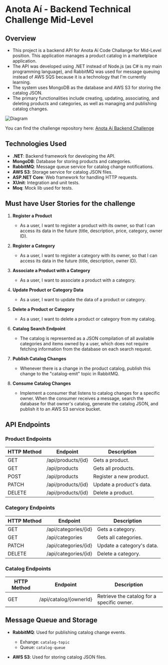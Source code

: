 # Anota Aí - Backend Technical Challenge Mid-Level 

## Overview

- This project is a backend API for Anota Aí Code Challange for Mid-Level position. This application manages a product catalog in a marketplace application. 
- The API was developed using .NET instead of Node.js (as C# is my main programming language), and RabbitMQ was used for message queuing instead of AWS SQS because it is a technology that I'm currently learning. 
- The system uses MongoDB as the database and AWS S3 for storing the catalog JSON. 
- The primary functionalities include creating, updating, associating, and deleting products and categories, as well as managing and publishing catalog changes.
  
![Diagram](https://github.com/githubanotaai/new-test-backend-nodejs/assets/52219768/504ba448-f128-41db-ae86-18dc19c0dc9d)

You can find the challenge repository here: [Anota Aí Backend Challenge](https://github.com/githubanotaai/new-test-backend-nodejs)

## Technologies Used

- **.NET**: Backend framework for developing the API.
- **MongoDB**: Database for storing products and categories.
- **RabbitMQ**: Message queue service for catalog change notifications.
- **AWS S3**: Storage service for catalog JSON files.
- **ASP.NET Core**: Web framework for handling HTTP requests.
- **XUnit**: Integration and unit tests.
- **Moq**: Mock lib used for tests.

## Must have User Stories for the challenge 

1. **Register a Product**
   - As a user, I want to register a product with its owner, so that I can access its data in the future (title, description, price, category, owner ID).

2. **Register a Category**
   - As a user, I want to register a category with its owner, so that I can access its data in the future (title, description, owner ID).

3. **Associate a Product with a Category**
   - As a user, I want to associate a product with a category.

4. **Update Product or Category Data**
   - As a user, I want to update the data of a product or category.

5. **Delete a Product or Category**
   - As a user, I want to delete a product or category from my catalog.

6. **Catalog Search Endpoint**
   - The catalog is represented as a JSON compilation of all available categories and items owned by a user, which does not require fetching information from the database on each search request.

7. **Publish Catalog Changes**
   - Whenever there is a change in the product catalog, publish this change to the "catalog-emit" topic in RabbitMQ.

8. **Consume Catalog Changes**
   - Implement a consumer that listens to catalog changes for a specific owner. When the consumer receives a message, search the database for that owner's catalog, generate the catalog JSON, and publish it to an AWS S3 service bucket.

## API Endpoints

### Product Endpoints

| HTTP Method | Endpoint             | Description                |
|-------------|-----------------------|----------------------------|
| GET         | /api/products/{id}    | Gets a product.            |
| GET         | /api/products         | Gets all products.         |
| POST        | /api/products         | Register a new product.    |
| PATCH       | /api/products/{id}    | Update a product's data.   |
| DELETE      | /api/products/{id}    | Delete a product.          |

### Category Endpoints

| HTTP Method | Endpoint             | Description                |
|-------------|-----------------------|----------------------------|
| GET         | /api/categories/{id}  | Gets a category.           |
| GET         | /api/categories       | Gets all categories.       |
| PATCH       | /api/categories/{id}  | Update a category's data.  |
| DELETE      | /api/categories/{id}  | Delete a category.         |

### Catalog Endpoints

| HTTP Method | Endpoint             | Description                         |
|-------------|-----------------------|-------------------------------------|
| GET         | /api/catalog/{ownerId} | Retrieve the catalog for a specific owner. |

## Message Queue and Storage

- **RabbitMQ**: Used for publishing catalog change events.
  - Exhange: `catalog-topic`
  - Queue: `catalog-queue`
  
- **AWS S3**: Used for storing catalog JSON files.

